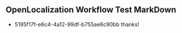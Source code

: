 ## OpenLocalization Workflow Test MarkDown
* 5195f17f-e6c4-4a12-99df-b755ae6c90bb thanks!

<!--HONumber=Aug16_HO5-->


